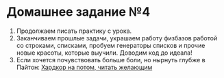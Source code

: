 # Домашнее задание №4

1. Продолжаем писать практику с урока.
2. Заканчиваем прошлые задачи, украшаем работу физбазов работой со строками, списками, пробуем генераторы списков и прочие новые красоты, которые выучили. Доводим код до идеала!
3. Если хочется почувствовать больше боли, но нырнуть глубже в Пайтон: [Хардкор на потом, читать желающим](https://habr.com/ru/post/320288/)
